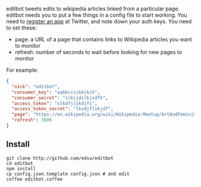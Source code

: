 editbot tweets edits to wikipedia articles linked from a particular page.
editbot needs you to put a few things in a config file to start working. You 
need to [register an app](https://app.twitter.com) at Twitter, and note down 
your auth keys. You need to set these:

* page: a URL of a page that contains links to Wikipedia articles you want to monitor
* refresh: number of seconds to wait before looking for new pages to monitor 

For example:

```json
{
  "nick": "editbot",
  "consumer_key": "aabbcccckkckck",
  "consumer_secret": "slksjdslkjsdfk",
  "access_token": "slkdfjlskdjfs",
  "access_token_secret": "lksdjflskjdf",
  "page": "https://en.wikipedia.org/wiki/Wikipedia:Meetup/ArtAndFeminism/Tasks",
  "refresh": 3600
}
```

## Install

    git clone http://github.com/edsu/editbot
    cd editbot
    npm install
    cp config.json.template config.json # and edit 
    coffee editbot.coffee

